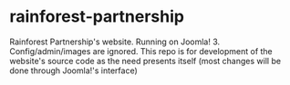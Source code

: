 rainforest-partnership
======================

Rainforest Partnership's website. Running on Joomla! 3. Config/admin/images are ignored. This repo is for development of the website's source code as the need presents itself (most changes will be done through Joomla!'s interface)
